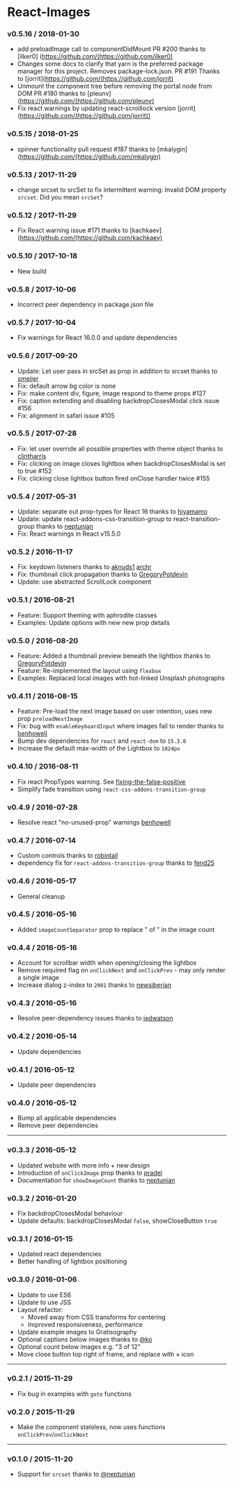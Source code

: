 # React-Images

### v0.5.16 / 2018-01-30
- add preloadImage call to componentDidMount PR #200 thanks to [ilker0] (https://github.com/(https://github.com/ilker0)
- Changes some docs to clarify that yarn is the preferred package manager for this project. Removes package-lock.json. PR #191 Thanks to [jorrit](https://github.com/(https://github.com/jorrit)
- Unmount the component tree before removing the portal node from DOM PR #180 thanks to  [pleunv](https://github.com/(https://github.com/pleunv)
- Fix react warnings by updating react-scrolllock version [jorrit] (https://github.com/(https://github.com/jorrit))

### v0.5.15 / 2018-01-25
- spinner functionality pull request #187 thanks to [mkalygin] (https://github.com/(https://github.com/mkalygin)

### v0.5.13 / 2017-11-29
- change srcset to srcSet to fix intermittent warning: Invalid DOM property `srcset`. Did you mean `srcSet`?

### v0.5.12 / 2017-11-29
-  Fix React warning issue #171 thanks to [kachkaev] (https://github.com/(https://github.com/kachkaev)

### v0.5.10 / 2017-10-18
- New build

### v0.5.8 / 2017-10-06
- Incorrect peer dependency in package.json file

### v0.5.7 / 2017-10-04
- Fix warnings for React 16.0.0 and update dependencies

### v0.5.6 / 2017-09-20
- Update: Let user pass in srcSet as prop in addition to srcset thanks to [smeijer](https://github.com/smeijer)
- Fix: default arrow bg color is none
- Fix: make content div, figure, image respond to theme props #127
- Fix: caption extending and disabling backdropClosesModal click issue #156
- Fix: alignment in safari issue #105

### v0.5.5 / 2017-07-28
- Fix: let user override all possible properties with theme object thanks to [clintharris](https://github.com/clintharris)
- Fix: clicking on image closes lightbox when backdropClosesModal is set to true #152
- Fix: clicking close lightbox button fired onClose handler twice #155

### v0.5.4 / 2017-05-31
- Update: separate out prop-types for React 16 thanks to [hiyamamo](https:github.com/hiyamamo)
- Update: update react-addons-css-transition-group to react-transition-group thanks to [neptunian](https://github.com/neptunian)
- Fix: React warnings in React v15.5.0

### v0.5.2 / 2016-11-17
- Fix: keydown listeners thanks to [aknuds1](https:github.com/aknuds1) [archr](https:github.com/archr)
- Fix: thumbnail click propagation thanks to [GregoryPotdevin](https://github.com/GregoryPotdevin)
- Update: use abstracted ScrollLock component

### v0.5.1 / 2016-08-21
* Feature: Support theming with aphrodite classes
* Examples: Update options with new new prop details

### v0.5.0 / 2016-08-20
* Feature: Added a thumbnail preview beneath the lightbox thanks to [GregoryPotdevin](https://github.com/GregoryPotdevin)
* Feature: Re-implemented the layout using `flexbox`
* Examples: Replaced local images with hot-linked Unsplash photographs

### v0.4.11 / 2016-08-15
* Feature: Pre-load the next image based on user intention, uses new prop `preloadNextImage`
* Fix: bug with `enableKeyboardInput` where images fail to render thanks to [benhowell](https://github.com/benhowell)
* Bump dev dependencies for `react` and `react-dom` to `15.3.0`
* Increase the default max-width of the Lightbox to `1024px`

### v0.4.10 / 2016-08-11
* Fix react PropTypes warning. See [fixing-the-false-positive](https://facebook.github.io/react/warnings/dont-call-proptypes.html#fixing-the-false-positive-in-third-party-proptypes)
* Simplify fade transition using `react-css-addons-transition-group`

### v0.4.9 / 2016-07-28
* Resolve react "no-unused-prop" warnings [benhowell](https://github.com/benhowell)

### v0.4.7 / 2016-07-14
* Custom controls thanks to [robintail](https://github.com/robintail)
* dependency fix for `react-addons-transition-group` thanks to [fend25](https://github.com/fend25)

### v0.4.6 / 2016-05-17
* General cleanup

### v0.4.5 / 2016-05-16
* Added `imageCountSeparator` prop to replace " of " in the image count

### v0.4.4 / 2016-05-16
* Account for scrollbar width when opening/closing the lightbox
* Remove required flag on `onClickNext` and `onClickPrev` - may only render a single image
* Increase dialog z-index to `2001` thanks to [newsiberian](https://github.com/newsiberian)

### v0.4.3 / 2016-05-16
* Resolve peer-dependency issues thanks to [jedwatson](https://github.com/jedwatson)

### v0.4.2 / 2016-05-14
* Update dependencies

### v0.4.1 / 2016-05-12
* Update peer dependencies

### v0.4.0 / 2016-05-12
* Bump all applicable dependencies
* Remove peer dependencies

* * *

### v0.3.3 / 2016-05-12
* Updated website with more info + new design
* Introduction of `onClickImage` prop thanks to [pradel](https://github.com/pradel)
* Documentation for `showImageCount` thanks to [neptunian](https://github.com/neptunian)

### v0.3.2 / 2016-01-20
* Fix backdropClosesModal behaviour
* Update defaults: backdropClosesModal `false`, showCloseButton `true`

### v0.3.1 / 2016-01-15
* Updated react dependencies
* Better handling of lightbox positioning

### v0.3.0 / 2016-01-06

* Update to use ES6
* Update to use JSS
* Layout refactor:
	- Moved away from CSS transforms for centering
	- Improved responsiveness, performance
* Update example images to Gratisography
* Optional captions below images thanks to [@ko](https://github.com/ko)
* Optional count below images e.g. "3 of 12"
* Move close button top right of frame, and replace with × icon

* * *

### v0.2.1 / 2015-11-29

* Fix bug in examples with `goto` functions

### v0.2.0 / 2015-11-29

* Make the component stateless, now uses functions `onClickPrev`/`onClickNext`

* * *

### v0.1.0 / 2015-11-20

* Support for `srcset` thanks to [@neptunian](https://github.com/neptunian)
